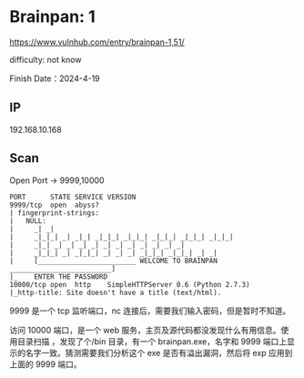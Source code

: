 # Brainpan: 1

https://www.vulnhub.com/entry/brainpan-1,51/

difficulty: not know

Finish Date：2024-4-19

## IP

192.168.10.168

## Scan

Open Port -> 9999,10000

```
PORT      STATE SERVICE VERSION
9999/tcp  open  abyss?
| fingerprint-strings:
|   NULL:
|     _| _|
|     _|_|_| _| _|_| _|_|_| _|_|_| _|_|_| _|_|_| _|_|_|
|     _|_| _| _| _| _| _| _| _| _| _| _| _|
|     _|_|_| _| _|_|_| _| _| _| _|_|_| _|_|_| _| _|
|     [________________________ WELCOME TO BRAINPAN _________________________]
|_    ENTER THE PASSWORD
10000/tcp open  http    SimpleHTTPServer 0.6 (Python 2.7.3)
|_http-title: Site doesn't have a title (text/html).
```

9999 是一个 tcp 监听端口，nc 连接后，需要我们输入密码，但是暂时不知道。

访问 10000 端口，是一个 web 服务，主页及源代码都没发现什么有用信息。使用目录扫描 ，发现了个/bin 目录，有一个 brainpan.exe，名字和 9999 端口上显示的名字一致。猜测需要我们分析这个 exe 是否有溢出漏洞，然后将 exp 应用到上面的 9999 端口。
